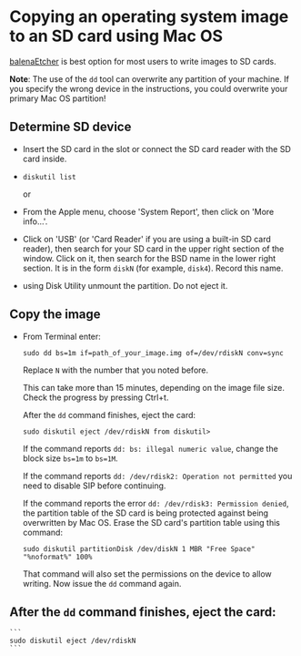 # Copying an operating system image to an SD card using Mac OS

[balenaEtcher](README.md) is best option for most users to write images to SD cards. 

**Note**: The use of the `dd` tool can overwrite any partition of your machine. If you specify the wrong device in the instructions, you could overwrite your primary Mac OS partition!

## Determine SD device

- Insert the SD card in the slot or connect the SD card reader with the SD card inside.

- `diskutil list`

    or

- From the Apple menu, choose 'System Report', then click on 'More info...'. 
- Click on 'USB' (or 'Card Reader' if you are using a built-in SD card reader), then search for your SD card in the upper right section of the window. Click on it, then search for the BSD name in the lower right section. It is in the form `diskN` (for example, `disk4`). Record this name.
- using Disk Utility unmount the partition. Do not eject it. 

## Copy the image

- From Terminal enter:
  ```
  sudo dd bs=1m if=path_of_your_image.img of=/dev/rdiskN conv=sync
  ```

   Replace `N` with the number that you noted before.
   
   This can take more than 15 minutes, depending on the image file size. 
   Check the progress by pressing Ctrl+t.
    
   After the `dd` command finishes, eject the card:
   ```
   sudo diskutil eject /dev/rdiskN from diskutil>
   ```
  
    If the command reports `dd: bs: illegal numeric value`, change the block size `bs=1m` to `bs=1M`.
    
    If the command reports `dd: /dev/rdisk2: Operation not permitted` you need to disable SIP before continuing.

    If the command reports the error `dd: /dev/rdisk3: Permission denied`, the partition table of the SD card is being protected against being overwritten by Mac OS. Erase the SD card's partition table using this command:
    
    ```
    sudo diskutil partitionDisk /dev/diskN 1 MBR "Free Space" "%noformat%" 100%
    ```
    
    That command will also set the permissions on the device to allow writing. Now issue the `dd` command again.

## After the `dd` command finishes, eject the card:

    ```
    sudo diskutil eject /dev/rdiskN
    ```
